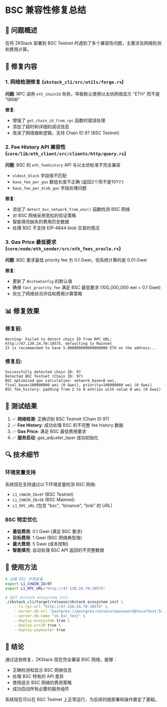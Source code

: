 # BSC 兼容性修复总结

## 🎯 **问题概述**
在将 ZKStack 部署到 BSC Testnet 时遇到了多个兼容性问题，主要涉及网络检测和费用计算。

## 🔧 **修复内容**

### 1. 网络检测修复 (`zkstack_cli/src/utils/forge.rs`)
**问题**: RPC 调用 `eth_chainId` 失败，导致默认使用以太坊网络显示 "ETH" 而不是 "tBNB"

**修复**:
- 增强了 `get_chain_id_from_rpc` 函数的错误处理
- 添加了超时和详细的调试信息
- 改进了网络推断逻辑，支持 Chain ID 97 (BSC Testnet)

### 2. Fee History API 兼容性 (`core/lib/eth_client/src/clients/http/query.rs`)
**问题**: BSC 的 `eth_feeHistory` API 与以太坊标准不完全兼容
- `oldest_block` 字段值不匹配
- `base_fee_per_gas` 数组长度不正确 (返回2个而不是101个)
- `base_fee_per_blob_gas` 字段处理问题

**修复**:
- 添加了 `detect_bsc_network_from_env()` 函数检测 BSC 网络
- 对 BSC 网络采用宽松的验证策略
- 智能填充缺失的费用历史数据
- 处理 BSC 不支持 EIP-4844 blob 交易的情况

### 3. Gas Price 最低要求 (`core/node/eth_sender/src/eth_fees_oracle.rs`)
**问题**: BSC 要求最低 priority fee 为 0.1 Gwei，但系统计算的是 0.01 Gwei

**修复**:
- 更新了 `BscFeeConfig` 的默认值
- 确保 `fast_priority_fee` 满足 BSC 最低要求 (100_000_000 wei = 0.1 Gwei)
- 优化了网络状况评估和费用计算策略

## 📊 **修复效果**

### 修复前:
```
Warning: Failed to detect chain ID from RPC URL: http://47.130.24.70:10575, defaulting to Mainnet
It is recommended to have 5.000000000000000000 ETH on the address...
```

### 修复后:
```
Successfully detected chain ID: 97
Detected BSC Testnet (Chain ID: 97)
BSC optimized gas calculation: network_base=0 wei, final_base=100000000 wei (0 Gwei), priority=100000000 wei (0 Gwei)
BSC fee_history: padding from 2 to 8 entries with value 0 wei (0 Gwei)
```

## 🚀 **测试结果**

1. ✅ **网络检测**: 正确识别 BSC Testnet (Chain ID 97)
2. ✅ **Fee History**: 成功处理 BSC 的不完整 fee history 数据
3. ✅ **Gas Price**: 满足 BSC 最低费用要求
4. ✅ **服务启动**: gas_adjuster_layer 成功初始化

## 🔍 **技术细节**

### 环境变量支持
系统现在支持通过以下环境变量检测 BSC 网络:
- `L1_CHAIN_ID=97` (BSC Testnet)
- `L1_CHAIN_ID=56` (BSC Mainnet)
- `L1_RPC_URL` (包含 "bsc", "binance", "bnb" 的 URL)

### BSC 特定优化
- **最低费用**: 0.1 Gwei (满足 BSC 要求)
- **目标费用**: 1 Gwei (BSC 网络典型值)
- **最大费用**: 5 Gwei (成本控制)
- **智能填充**: 自动处理 BSC API 返回的不完整数据

## 📝 **使用方法**

```bash
# 设置 BSC 环境变量
export L1_CHAIN_ID=97
export L1_RPC_URL="http://47.130.24.70:10575"

# 运行 zkstack ecosystem init
./zkstack_cli/target/release/zkstack ecosystem init \
    --l1-rpc-url "http://47.130.24.70:10575" \
    --server-db-url "postgres://postgres:notsecurepassword@localhost:5432" \
    --server-db-name "zk_bsc_test" \
    --deploy-ecosystem true \
    --deploy-erc20 true \
    --deploy-paymaster true
```

## 🎉 **结论**

通过这些修复，ZKStack 现在完全兼容 BSC 网络，能够：
- 正确检测和显示 BSC 网络信息
- 处理 BSC 特有的 API 差异
- 使用适合 BSC 网络的费用策略
- 成功启动所有必要的服务组件

系统现在可以在 BSC Testnet 上正常运行，为后续的链部署和操作奠定了基础。